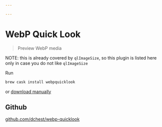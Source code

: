 ```yaml
---

---
```


# WebP Quick Look

> Preview WebP media

NOTE: this is already covered by `qlImageSize`, so this plugin is listed here only in case you do not like `qlImageSize` 

Run 

```sh
brew cask install webpquicklook
```

 or [download manually](https://github.com/dchest/webp-quicklook/releases/latest)

## Github
[github.com/dchest/webp-quicklook](https://github.com/dchest/webp-quicklook)
